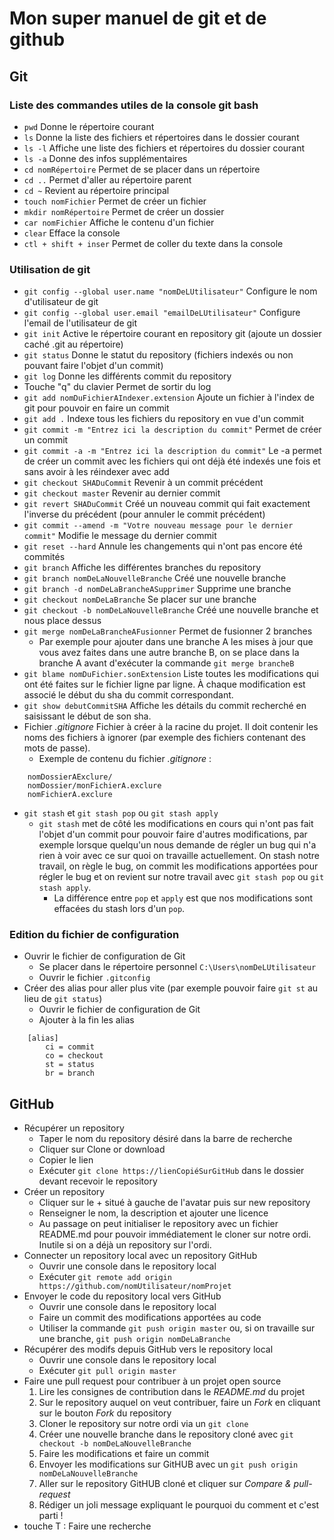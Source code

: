 # Mon super manuel de git et de github

## Git

### Liste des commandes utiles de la console git bash

* `pwd` Donne le répertoire courant
* `ls` Donne la liste des fichiers et répertoires dans le dossier courant
* `ls -l` Affiche une liste des fichiers et répertoires du dossier courant
* `ls -a` Donne des infos supplémentaires
* `cd nomRépertoire` Permet de se placer dans un répertoire
* `cd ..` Permet d'aller au répertoire parent
* `cd ~` Revient au répertoire principal
* `touch nomFichier` Permet de créer un fichier
* `mkdir nomRépertoire` Permet de créer un dossier
* `car nomFichier` Affiche le contenu d'un fichier
* `clear` Efface la console
* `ctl + shift + inser` Permet de coller du texte dans la console

### Utilisation de git

* `git config --global user.name "nomDeLUtilisateur"` Configure le nom d'utilisateur de git
* `git config --global user.email "emailDeLUtilisateur"` Configure l'email de l'utilisateur de git
* `git init` Active le répertoire courant en repository git (ajoute un dossier caché .git au répertoire)
* `git status` Donne le statut du repository (fichiers indexés ou non pouvant faire l'objet d'un commit)
* `git log` Donne les différents commit du repository
* Touche "q" du clavier Permet de sortir du log
* `git add nomDuFichierAIndexer.extension` Ajoute un fichier à l'index de git pour pouvoir en faire un commit
* `git add .` Indexe tous les fichiers du repository en vue d'un commit
* `git commit -m "Entrez ici la description du commit"` Permet de créer un commit
* `git commit -a -m "Entrez ici la description du commit"` Le -a permet de créer un commit avec les fichiers qui ont déjà été indexés une fois et sans avoir à les réindexer avec add
* `git checkout SHADuCommit` Revenir à un commit précédent
* `git checkout master` Revenir au dernier commit
* `git revert SHADuCommit` Créé un nouveau commit qui fait exactement l'inverse du précédent (pour annuler le commit précédent)
* `git commit --amend -m "Votre nouveau message pour le dernier commit"` Modifie le message du dernier commit
* `git reset --hard` Annule les changements qui n'ont pas encore été commités
* `git branch` Affiche les différentes branches du repository
* `git branch nomDeLaNouvelleBranche` Créé une nouvelle branche
* `git branch -d nomDeLaBrancheASupprimer` Supprime une branche
* `git checkout nomDeLaBranche` Se placer sur une branche
* `git checkout -b nomDeLaNouvelleBranche` Créé une nouvelle branche et nous place dessus
* `git merge nomDeLaBrancheAFusionner` Permet de fusionner 2 branches  
    * Par exemple pour ajouter dans une branche A les mises à jour que vous avez faites dans une autre branche B, on se place dans la branche A avant d'exécuter la commande `git merge brancheB`
* `git blame nomDuFichier.sonExtension` Liste toutes les modifications qui ont été faites sur le fichier ligne par ligne. À chaque modification est associé le début du sha du commit correspondant.
* `git show debutCommitSHA` Affiche les détails du commit recherché en saisissant le début de son sha.
* Fichier _.gitignore_ Fichier à créer à la racine du projet. Il doit contenir les noms des fichiers à ignorer (par exemple des fichiers contenant des mots de passe).  
    * Exemple de contenu du fichier _.gitignore_ :
```
    nomDossierAExclure/
    nomDossier/monFichierA.exclure
    nomFichierA.exclure
```           

* `git stash` et `git stash pop` ou `git stash apply`
    * `git stash` met de côté les modifications en cours qui n'ont pas fait l'objet d'un commit pour pouvoir faire d'autres modifications, par exemple lorsque quelqu'un nous demande de régler un bug qui n'a rien à voir avec ce sur quoi on travaille actuellement. On stash notre travail, on règle le bug, on commit les modifications apportées pour régler le bug et on revient sur notre travail avec `git stash pop` ou `git stash apply`.
        * La différence entre `pop` et `apply` est que nos modifications sont effacées du stash lors d'un `pop`.

### Edition du fichier de configuration

* Ouvrir le fichier de configuration de Git
    *   Se placer dans le répertoire personnel `C:\Users\nomDeLUtilisateur`
    *   Ouvrir le fichier `.gitconfig`
* Créer des alias pour aller plus vite (par exemple pouvoir faire `git st` au lieu de `git status`)
    *   Ouvrir le fichier de configuration de Git
    *   Ajouter à la fin les alias
```
    [alias]
        ci = commit
        co = checkout
        st = status
        br = branch
```

## GitHub

* Récupérer un repository
    *   Taper le nom du repository désiré dans la barre de recherche
    *   Cliquer sur Clone or download
    *   Copier le lien
    *   Exécuter `git clone https://lienCopiéSurGitHub` dans le dossier devant recevoir le repository
* Créer un repository
    *   Cliquer sur le + situé à gauche de l'avatar puis sur new repository
    *   Renseigner le nom, la description et ajouter une licence
    *   Au passage on peut initialiser le repository avec un fichier README.md pour pouvoir immédiatement le cloner sur notre ordi. Inutile si on a déjà un repository sur l'ordi.
* Connecter un repository local avec un repository GitHub
    *   Ouvrir une console dans le repository local
    *   Exécuter `git remote add origin https://github.com/nomUtilisateur/nomProjet`
* Envoyer le code du repository local vers GitHub
    *   Ouvrir une console dans le repository local
    *   Faire un commit des modifications apportées au code
    *   Utiliser la commande `git push origin master` ou, si on travaille sur une branche, `git push origin nomDeLaBranche`
* Récupérer des modifs depuis GitHub vers le repository local
    *   Ouvrir une console dans le repository local
    *   Exécuter `git pull origin master`
* Faire une pull request pour contribuer à un projet open source
    1.  Lire les consignes de contribution dans le _README.md_ du projet
    2.  Sur le repository auquel on veut contribuer, faire un _Fork_ en cliquant sur le bouton _Fork_ du repository
    3.  Cloner le repository sur notre ordi via un `git clone`
    4.  Créer une nouvelle branche dans le repository cloné avec `git checkout -b nomDeLaNouvelleBranche`
    5.  Faire les modifications et faire un commit
    6.  Envoyer les modifications sur GitHUB avec un `git push origin nomDeLaNouvelleBranche`
    7.  Aller sur le repository GitHUB cloné et cliquer sur _Compare & pull-request_
    8.  Rédiger un joli message expliquant le pourquoi du comment et c'est parti !
* touche T : Faire une recherche



